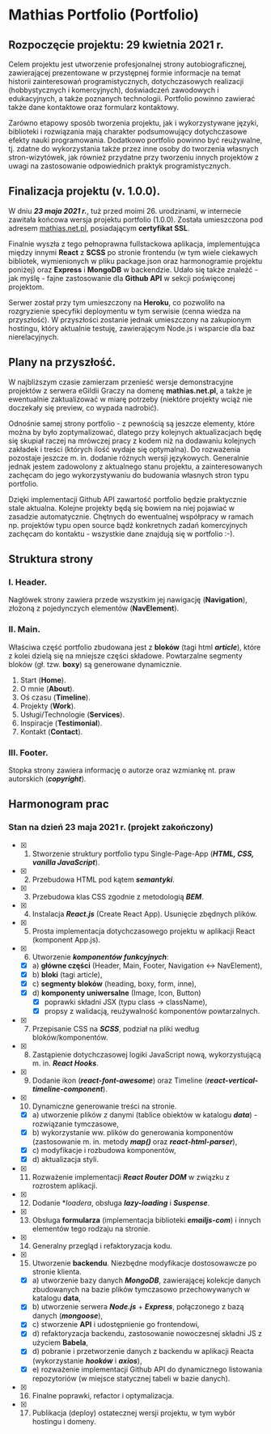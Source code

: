 # Mathias Portfolio (Portfolio)

## Rozpoczęcie projektu: 29 kwietnia 2021 r.

Celem projektu jest utworzenie profesjonalnej strony autobiograficznej, zawierającej prezentowane w przystępnej formie informacje na temat historii zainteresowań programistycznych, dotychczasowych realizacji (hobbystycznych i komercyjnych), doświadczeń zawodowych i edukacyjnych, a także poznanych technologii. Portfolio powinno zawierać także dane kontaktowe oraz formularz kontaktowy. 

Zarówno etapowy sposób tworzenia projektu, jak i wykorzystywane języki, biblioteki i rozwiązania mają charakter podsumowujący dotychczasowe efekty nauki programowania. Dodatkowo portfolio powinno być reużywalne, tj. zdatne do wykorzystania także przez inne osoby do tworzenia własnych stron-wizytówek, jak również przydatne przy tworzeniu innych projektów z uwagi na zastosowanie odpowiednich praktyk programistycznych.

## Finalizacja projektu (v. 1.0.0).
W dniu ***23 maja 2021 r.***, tuż przed moimi 26. urodzinami, w internecie zawitała końcowa wersja projektu portfolio (1.0.0). Została umieszczona pod adresem [mathias.net.pl](https://mathias.net.pl), posiadającym **certyfikat SSL**. 

Finalnie wyszła z tego pełnoprawna fullstackowa aplikacja, implementująca między innymi **React** z **SCSS** po stronie frontendu (w tym wiele ciekawych bibliotek, wymienionych w pliku package.json oraz harmonogramie projektu poniżej) oraz **Express** i **MongoDB** w backendzie. Udało się także znaleźć - jak myślę - fajne zastosowanie dla **Github API** w sekcji poświęconej projektom.

Serwer został przy tym umieszczony na **Heroku**, co pozwoliło na rozgryzienie specyfiki deploymentu w tym serwisie (cenna wiedza na przyszłość). W przyszłości zostanie jednak umieszczony na zakupionym hostingu, który aktualnie testuję, zawierającym Node.js i wsparcie dla baz nierelacyjnych.

## Plany na przyszłość.
W najbliższym czasie zamierzam przenieść wersje demonstracyjne projektów z serwera eGildii Graczy na domenę **mathias.net.pl**, a także je ewentualnie zaktualizować w miarę potrzeby (niektóre projekty wciąż nie doczekały się preview, co wypada nadrobić). 

Odnośnie samej strony portfolio - z pewnością są jeszcze elementy, które można by było zoptymalizować, dlatego przy kolejnych aktualizacjach będę się skupiał raczej na mrówczej pracy z kodem niż na dodawaniu kolejnych zakładek i treści (których ilość wydaje się optymalna). Do rozważenia pozostaje jeszcze m. in. dodanie różnych wersji językowych. Generalnie jednak jestem zadowolony z aktualnego stanu projektu, a zainteresowanych zachęcam do jego wykorzystywaniu do budowania własnych stron typu portfolio.

Dzięki implementacji Github API zawartość portfolio będzie praktycznie stale aktualna. Kolejne projekty będą się bowiem na niej pojawiać w zasadzie automatycznie. Chętnych do ewentualnej współpracy w ramach np. projektów typu open source bądź konkretnych zadań komercyjnych zachęcam do kontaktu - wszystkie dane znajdują się w portfolio :-).

## Struktura strony

### I. Header.
Nagłówek strony zawiera przede wszystkim jej nawigację (**Navigation**), złożoną z pojedynczych elementów (**NavElement**).

### II. Main.
Właściwa część portfolio zbudowana jest z **bloków** (tagi html ***article***), które z kolei dzielą się na mniejsze części składowe. Powtarzalne segmenty bloków (gł. tzw. **boxy**) są generowane dynamicznie.

 1. Start (**Home**).
 2. O mnie (**About**).
 3. Oś czasu (**Timeline**).
 4. Projekty (**Work**).
 5. Usługi/Technologie (**Services**).
 6. Inspiracje (**Testimonial**).
 7. Kontakt (**Contact**).

### III. Footer.
Stopka strony zawiera informację o autorze oraz wzmiankę nt. praw autorskich (***copyright***).

## Harmonogram prac

### Stan na dzień 23 maja 2021 r. (projekt zakończony)

 - [x] 1. Stworzenie struktury portfolio typu Single-Page-App (***HTML, CSS, vanilla JavaScript***).
 - [x] 2. Przebudowa HTML pod kątem ***semantyki***.
 - [x] 3. Przebudowa klas CSS zgodnie z metodologią ***BEM***.
 - [x] 4. Instalacja ***React.js*** (Create React App). Usunięcie zbędnych plików.
 - [x] 5. Prosta implementacja dotychczasowego projektu w aplikacji React (komponent App.js).
 - [x] 6. Utworzenie ***komponentów funkcyjnych***:
	 - [x] a) **główne części** (Header, Main, Footer, Navigation <-> NavElement),
	 - [x] b) **bloki** (tagi article),
	 - [x] c) **segmenty bloków** (heading, boxy, form, inne),
	 - [x] d) **komponenty uniwersalne** (Image, Icon, Button)
		 - [x] poprawki składni JSX (typu class -> className),
		 - [x] propsy z walidacją, reużywalność komponentów powtarzalnych.
- [x] 7. Przepisanie CSS na ***SCSS***, podział na pliki według bloków/komponentów.
- [x] 8. Zastąpienie dotychczasowej logiki JavaScript nową, wykorzystującą m. in. ***React Hooks***.
- [x] 9. Dodanie ikon (***react-font-awesome***) oraz Timeline (***react-vertical-timeline-component***).
- [x] 10. Dynamiczne generowanie treści na stronie.
	- [x] a) utworzenie plików z danymi (tablice obiektów w katalogu ***data***) - rozwiązanie tymczasowe,
	- [x] b) wykorzystanie ww. plików do generowania komponentów (zastosowanie m. in. metody ***map()*** oraz ***react-html-parser***),
	- [x] c) modyfikacje i rozbudowa komponentów,
	- [x] d) aktualizacja styli.
- [x] 11. Rozważenie implementacji ***React Router DOM*** w związku z rozrostem aplikacji.
- [x] 12. Dodanie **loadera*, obsługa ***lazy-loading*** i ***Suspense***.
- [x] 13. Obsługa **formularza** (implementacja biblioteki ***emailjs-com***) i innych elementów tego rodzaju na stronie.
- [x] 14. Generalny przegląd i refaktoryzacja kodu.
- [x] 15. Utworzenie **backendu**. Niezbędne modyfikacje dostosowawcze po stronie klienta.
	- [x] a) utworzenie bazy danych ***MongoDB***, zawierającej kolekcje danych zbudowanych na bazie plików tymczasowo przechowywanych w katalogu **data**,
	- [x] b) utworzenie serwera ***Node.js*** + ***Express***, połączonego z bazą danych (***mongoose***), 
	- [x] c) stworzenie **API** i udostępnienie go frontendowi,
	- [x] d) refaktoryzacja backendu, zastosowanie nowoczesnej składni JS z użyciem **Babela**,
	- [x] d) pobranie i przetworzenie danych z backendu w aplikacji Reacta (wykorzystanie ***hooków*** i ***axios***),
	- [x] e) rozważenie implementacji Github API do dynamicznego listowania repozytoriów (w miejsce statycznej tabeli w bazie danych).
- [x] 16. Finalne poprawki, refactor i optymalizacja.
- [x] 17. Publikacja (deploy) ostatecznej wersji projektu, w tym wybór hostingu i domeny.
